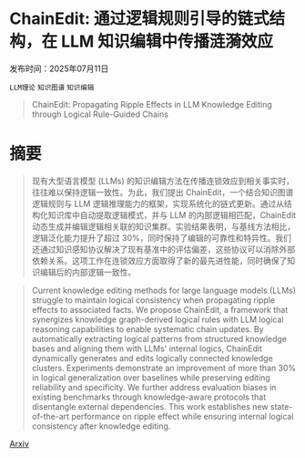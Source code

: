 # ChainEdit: 通过逻辑规则引导的链式结构，在 LLM 知识编辑中传播涟漪效应

发布时间：2025年07月11日

`LLM理论` `知识图谱` `知识编辑`

> ChainEdit: Propagating Ripple Effects in LLM Knowledge Editing through Logical Rule-Guided Chains

# 摘要

> 现有大型语言模型 (LLMs) 的知识编辑方法在传播连锁效应到相关事实时，往往难以保持逻辑一致性。为此，我们提出 ChainEdit，一个结合知识图谱逻辑规则与 LLM 逻辑推理能力的框架，实现系统化的链式更新。通过从结构化知识库中自动提取逻辑模式，并与 LLM 的内部逻辑相匹配，ChainEdit 动态生成并编辑逻辑相关联的知识集群。实验结果表明，与基线方法相比，逻辑泛化能力提升了超过 30%，同时保持了编辑的可靠性和特异性。我们还通过知识感知协议解决了现有基准中的评估偏差，这些协议可以消除外部依赖关系。这项工作在连锁效应方面取得了新的最先进性能，同时确保了知识编辑后的内部逻辑一致性。

> Current knowledge editing methods for large language models (LLMs) struggle to maintain logical consistency when propagating ripple effects to associated facts. We propose ChainEdit, a framework that synergizes knowledge graph-derived logical rules with LLM logical reasoning capabilities to enable systematic chain updates. By automatically extracting logical patterns from structured knowledge bases and aligning them with LLMs' internal logics, ChainEdit dynamically generates and edits logically connected knowledge clusters. Experiments demonstrate an improvement of more than 30% in logical generalization over baselines while preserving editing reliability and specificity. We further address evaluation biases in existing benchmarks through knowledge-aware protocols that disentangle external dependencies. This work establishes new state-of-the-art performance on ripple effect while ensuring internal logical consistency after knowledge editing.

[Arxiv](https://arxiv.org/abs/2507.08427)